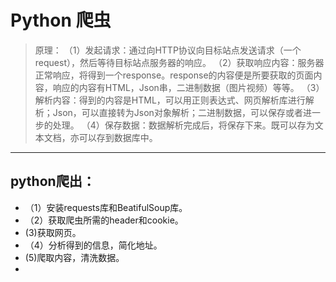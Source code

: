 # Python 爬虫
>原理：
（1）发起请求：通过向HTTP协议向目标站点发送请求（一个request），然后等待目标站点服务器的响应。
（2）获取响应内容：服务器正常响应，将得到一个response。response的内容便是所要获取的页面内容，响应的内容有HTML，Json串，二进制数据（图片视频）等等。
（3）解析内容：得到的内容是HTML，可以用正则表达式、网页解析库进行解析；Json，可以直接转为Json对象解析；二进制数据，可以保存或者进一步的处理。
（4）保存数据：数据解析完成后，将保存下来。既可以存为文本文档，亦可以存到数据库中。
 
---

## python爬出：
- （1）安装requests库和BeatifulSoup库。
- （2）获取爬虫所需的header和cookie。
- (3)获取网页。
- （4）分析得到的信息，简化地址。
- (5)爬取内容，清洗数据。
- 